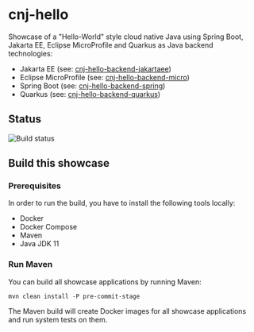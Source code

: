 # cnj-hello

Showcase of a "Hello-World" style cloud native Java using Spring Boot, Jakarta EE, Eclipse MicroProfile and Quarkus 
as Java backend technologies:

* Jakarta EE (see: [cnj-hello-backend-jakartaee](cnj-hello-backend-jakartaee/README.md))
* Eclipse MicroProfile (see: [cnj-hello-backend-micro](cnj-hello-backend-micro/README.md))
* Spring Boot (see: [cnj-hello-backend-spring](cnj-hello-backend-spring/README.md))
* Quarkus (see: [cnj-hello-backend-quarkus](cnj-hello-backend-quarkus/README.md))

## Status
![Build status](https://drone.at.automotive.msg.team/api/badges/msgoat/cnj-hello/status.svg)

## Build this showcase 

### Prerequisites

In order to run the build, you have to install the following tools locally:
* Docker
* Docker Compose 
* Maven
* Java JDK 11   

### Run Maven

You can build all showcase applications by running Maven:
```
mvn clean install -P pre-commit-stage
```

The Maven build will create Docker images for all showcase applications and run system tests on them.